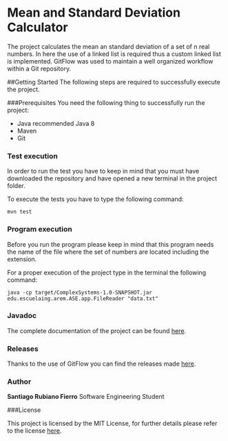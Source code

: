 # Mean and Standard Deviation Calculator
The project calculates the mean an standard deviation of a set of n real numbers.
In here the use of a linked list is required thus a custom linked list is implemented.
GitFlow was used to maintain a well organized workflow within a Git repository. 

##Getting Started
The following steps are required to successfully execute the project.

###Prerequisites
You need the following thing to successfully run the project:

* Java recommended Java 8
* Maven
* Git

### Test execution
 In order to run the test you have to keep in mind that you must have downloaded the repository and have opened a new terminal in the project folder.
 
 To execute the tests you have to type the following command:
 
 ```
mvn test
```

### Program execution
Before you run the program please keep in mind that this program needs the name of the file where the set of numbers are located including the extension.

For a proper execution of the project type in the terminal the following command:

```
java -cp target/ComplexSystems-1.0-SNAPSHOT.jar edu.escuelaing.arem.ASE.app.FileReader "data.txt"
```

### Javadoc

The complete documentation of the project can be found [here](https://srubianof.github.io/ComplexSystems.github.io/).

### Releases

Thanks to the use of GitFlow you can find the releases made [here](https://github.com/srubianof/AREP-LAB-1/releases).

### Author

**Santiago Rubiano Fierro** Software Engineering Student

###License

 This project is licensed by the MIT License, for further details please refer to the license [here](https://github.com/srubianof/AREP-LAB-1/blob/master/LICENSE).